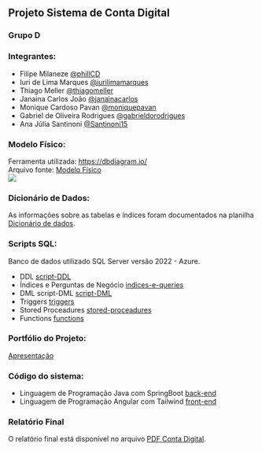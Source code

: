 ## Projeto Sistema de Conta Digital

### Grupo D

### Integrantes:
- Filipe Milaneze [@phillCD](https://github.com/phillCD)
- Iuri de Lima Marques [@iurilimamarques](https://github.com/iurilimamarques)
- Thiago Meller [@thiagomeller](https://github.com/thiagomeller)
- Janaina Carlos João [@janainacarlos](https://github.com/janainacarlos)
- Monique Cardoso Pavan [@moniquepavan](https://github.com/moniquepavan)
- Gabriel de Oliveira Rodrigues [@gabrieldorodrigues](https://github.com/gabrieldorodrigues)
- Ana Júlia Santinoni [@Santinoni15](https://github.com/Santinoni15)

### Modelo Físico:
Ferramenta utilizada: https://dbdiagram.io/<br>
Arquivo fonte: [Modelo Físico](https://dbdiagram.io/d/Copy-of-Copy-of-C7BankProject-655d41863be149578777da7a)<br>
<img src="https://github.com/thiagomeller/projeto_final_bd2_conta_digital/assets/42391994/a53ffe0d-3061-4efa-a80f-efb8c925a87d" />

### Dicionário de Dados:
As informações sobre as tabelas e índices foram documentados na planilha [Dicionário de dados](https://docs.google.com/spreadsheets/d/1jE8zE5gjPB6n3X6Wvn8nbhCWUKokrW3Oqiy8snYbJhU/edit?usp=sharing).

### Scripts SQL:
Banco de dados utilizado SQL Server versão 2022 - Azure.<br>

- DDL [script-DDL](https://github.com/thiagomeller/projeto_final_bd2_conta_digital/blob/main/scripts-banco/script-DDL.sql)
- Índices e Perguntas de Negócio [indices-e-queries](https://github.com/thiagomeller/projeto_final_bd2_conta_digital/blob/main/QueriesAndIndices.md)
- DML script-DML [script-DML](https://github.com/thiagomeller/projeto_final_bd2_conta_digital/blob/main/scripts-banco/script-DML.sql)
- Triggers [triggers](https://github.com/thiagomeller/projeto_final_bd2_conta_digital/blob/main/scripts-banco/triggers.sql)
- Stored Proceadures [stored-proceadures](https://github.com/thiagomeller/projeto_final_bd2_conta_digital/blob/main/scripts-banco/procedures.sql)
- Functions [functions](https://github.com/thiagomeller/projeto_final_bd2_conta_digital/blob/main/scripts-banco/functions.sql)

### Portfólio do Projeto:
[Apresentação](https://docs.google.com/presentation/d/1X5pGDUIbZTLOQjB6WScgS34edEHFvU5-2IZItTVBpWQ/edit#slide=id.g2a24af097bd_0_7)

### Código do sistema:
- Linguagem de Programação Java com SpringBoot [back-end](https://github.com/thiagomeller/projeto_final_bd2_conta_digital/tree/main/api-conta-digital)
- Linguagem de Programação Angular com Tailwind [front-end](https://github.com/thiagomeller/projeto_final_bd2_conta_digital/tree/main/digitaBank)

### Relatório Final
O relatório final está disponível no arquivo [PDF Conta Digital](https://docs.google.com/document/d/1fqPJ_jK8oAi5Old4UvQNoTG6srlBxPFVQA4wORVLhqI/edit).
